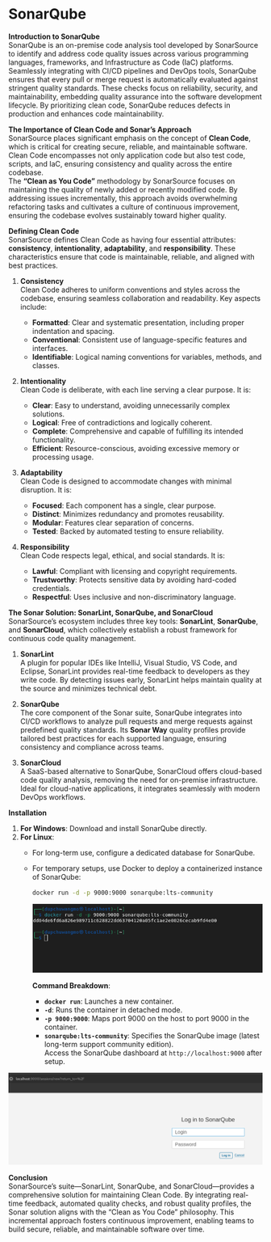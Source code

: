 
# SonarQube  

**Introduction to SonarQube**  
SonarQube is an on-premise code analysis tool developed by SonarSource to identify and address code quality issues across various programming languages, frameworks, and Infrastructure as Code (IaC) platforms. Seamlessly integrating with CI/CD pipelines and DevOps tools, SonarQube ensures that every pull or merge request is automatically evaluated against stringent quality standards. These checks focus on reliability, security, and maintainability, embedding quality assurance into the software development lifecycle. By prioritizing clean code, SonarQube reduces defects in production and enhances code maintainability.  

**The Importance of Clean Code and Sonar’s Approach**  
SonarSource places significant emphasis on the concept of **Clean Code**, which is critical for creating secure, reliable, and maintainable software. Clean Code encompasses not only application code but also test code, scripts, and IaC, ensuring consistency and quality across the entire codebase.  
The **“Clean as You Code”** methodology by SonarSource focuses on maintaining the quality of newly added or recently modified code. By addressing issues incrementally, this approach avoids overwhelming refactoring tasks and cultivates a culture of continuous improvement, ensuring the codebase evolves sustainably toward higher quality.  

**Defining Clean Code**  
SonarSource defines Clean Code as having four essential attributes: **consistency**, **intentionality**, **adaptability**, and **responsibility**. These characteristics ensure that code is maintainable, reliable, and aligned with best practices.  

1. **Consistency**  
   Clean Code adheres to uniform conventions and styles across the codebase, ensuring seamless collaboration and readability. Key aspects include:  
   - **Formatted**: Clear and systematic presentation, including proper indentation and spacing.  
   - **Conventional**: Consistent use of language-specific features and interfaces.  
   - **Identifiable**: Logical naming conventions for variables, methods, and classes.  

2. **Intentionality**  
   Clean Code is deliberate, with each line serving a clear purpose. It is:  
   - **Clear**: Easy to understand, avoiding unnecessarily complex solutions.  
   - **Logical**: Free of contradictions and logically coherent.  
   - **Complete**: Comprehensive and capable of fulfilling its intended functionality.  
   - **Efficient**: Resource-conscious, avoiding excessive memory or processing usage.  

3. **Adaptability**  
   Clean Code is designed to accommodate changes with minimal disruption. It is:  
   - **Focused**: Each component has a single, clear purpose.  
   - **Distinct**: Minimizes redundancy and promotes reusability.  
   - **Modular**: Features clear separation of concerns.  
   - **Tested**: Backed by automated testing to ensure reliability.  

4. **Responsibility**  
   Clean Code respects legal, ethical, and social standards. It is:  
   - **Lawful**: Compliant with licensing and copyright requirements.  
   - **Trustworthy**: Protects sensitive data by avoiding hard-coded credentials.  
   - **Respectful**: Uses inclusive and non-discriminatory language.  

**The Sonar Solution: SonarLint, SonarQube, and SonarCloud**  
SonarSource’s ecosystem includes three key tools: **SonarLint**, **SonarQube**, and **SonarCloud**, which collectively establish a robust framework for continuous code quality management.  

1. **SonarLint**  
   A plugin for popular IDEs like IntelliJ, Visual Studio, VS Code, and Eclipse, SonarLint provides real-time feedback to developers as they write code. By detecting issues early, SonarLint helps maintain quality at the source and minimizes technical debt.  

   

2. **SonarQube**  
   The core component of the Sonar suite, SonarQube integrates into CI/CD workflows to analyze pull requests and merge requests against predefined quality standards. Its **Sonar Way** quality profiles provide tailored best practices for each supported language, ensuring consistency and compliance across teams.  

3. **SonarCloud**  
   A SaaS-based alternative to SonarQube, SonarCloud offers cloud-based code quality analysis, removing the need for on-premise infrastructure. Ideal for cloud-native applications, it integrates seamlessly with modern DevOps workflows.  

**Installation**  
1. **For Windows**: Download and install SonarQube directly.  
2. **For Linux**:  
   - For long-term use, configure a dedicated database for SonarQube.  
   - For temporary setups, use Docker to deploy a containerized instance of SonarQube:  
     ```bash  
     docker run -d -p 9000:9000 sonarqube:lts-community  
     ```  
     ![alt text](<images/Screenshot from 2024-11-28 11-05-28.png>)

     **Command Breakdown**:  
     - **`docker run`**: Launches a new container.  
     - **`-d`**: Runs the container in detached mode.  
     - **`-p 9000:9000`**: Maps port 9000 on the host to port 9000 in the container.  
     - **`sonarqube:lts-community`**: Specifies the SonarQube image (latest long-term support community edition).  
     Access the SonarQube dashboard at `http://localhost:9000` after setup.  

![alt text](<images/Screenshot from 2024-11-28 11-11-01.png>)

**Conclusion**  
SonarSource’s suite—SonarLint, SonarQube, and SonarCloud—provides a comprehensive solution for maintaining Clean Code. By integrating real-time feedback, automated quality checks, and robust quality profiles, the Sonar solution aligns with the “Clean as You Code” philosophy. This incremental approach fosters continuous improvement, enabling teams to build secure, reliable, and maintainable software over time.  

